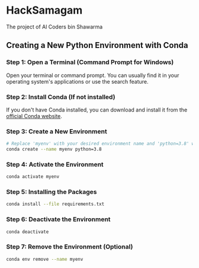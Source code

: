 # HackSamagam
The project of Al Coders bin Shawarma

## Creating a New Python Environment with Conda

### Step 1: Open a Terminal (Command Prompt for Windows)

Open your terminal or command prompt. You can usually find it in your operating system's applications or use the search feature.

### Step 2: Install Conda (If not installed)

If you don't have Conda installed, you can download and install it from the [official Conda website](https://docs.conda.io/projects/conda/en/latest/user-guide/install/index.html).

### Step 3: Create a New Environment

```bash
# Replace 'myenv' with your desired environment name and 'python=3.8' with your desired Python version
conda create --name myenv python=3.8
```
### Step 4: Activate the Environment

```bash
conda activate myenv
```
### Step 5: Installing the Packages

```bash
conda install --file requirements.txt
```
### Step 6: Deactivate the Environment

```bash
conda deactivate
```
### Step 7: Remove the Environment (Optional)

```bash
conda env remove --name myenv
```
